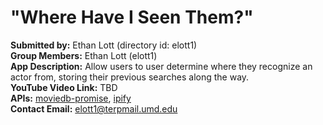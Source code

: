 # "Where Have I Seen Them?"

**Submitted by:** Ethan Lott (directory id: elott1)\
**Group Members:** Ethan Lott (elott1)\
**App Description:** Allow users to user determine where they recognize an actor from, storing their previous searches along the way.\
**YouTube Video Link:** TBD\
**APIs:** [moviedb-promise](https://github.com/grantholle/moviedb-promise), [ipify](https://api.ipify.org)\
**Contact Email:**  elott1@terpmail.umd.edu
